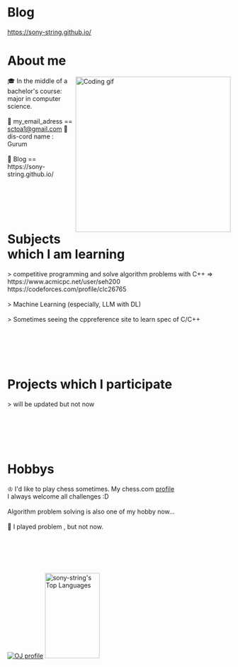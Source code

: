 # Blog 
<https://sony-string.github.io/>

# About me
   <img align="right" width="350" src="/assets/programming.gif" alt="Coding gif" />
  🎓 In the middle of a bachelor's course: major in computer science. 
  <br/><br/>   
  📧 my_email_adress == <a href="sctoa1@gmail.com">sctoa1@gmail.com</a>
  📧 dis-cord name : Gurum
  <br/><br/>   
  🔗 Blog == https://sony-string.github.io/

<br/><br/><br/><br/>
   
# Subjects which I am learning
<p>
  > competitive programming and solve algorithm problems with C++ => <br/> https://www.acmicpc.net/user/seh200 <br/> https://codeforces.com/profile/clc26765 <br/><br/>
  > Machine Learning (especially, LLM with DL) <br/><br/>
  > Sometimes seeing the cppreference site to learn spec of C/C++
</p>

<br/><br/><br/><br/>

# Projects which I participate
<p>
  > will be updated but not now
</p>

<br/><br/><br/><br/>

# Hobbys
<p>
 ♔ I'd like to play chess sometimes. My chess.com <a href="https://www.chess.com/member/saengkimchi">profile</a> <br/>
 I always welcome all challenges :D <br/><br/>
 Algorithm problem solving is also one of my hobby now... <br/><br/>
 🎹 I played problem , but not now.
</p>
  
<br/><br/><br/><br/>

   <a href="https://solved.ac/profile/seh200"><img alt="OJ profile" src="http://mazassumnida.wtf/api/v2/generate_badge?boj=seh200"/></a>
   <a href="https://github.com/sony-string"><img alt="sony-string's Top Languages" src="https://denvercoder1-github-readme-stats.vercel.app/api/top-langs/?username=sony-string&langs_count=8&layout=compact&theme=react&border_color=7F3FBF&bg_color=0D1117&title_color=F85D7F&icon_color=F8D866" height="192px" width="49.5%"/></a>
